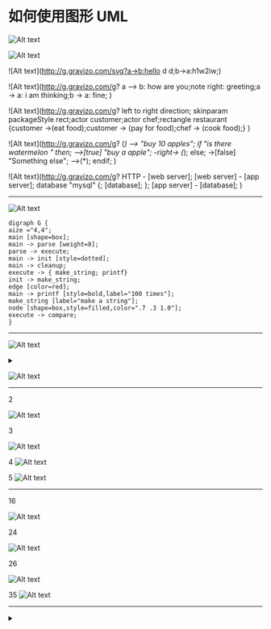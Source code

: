 



# 如何使用图形 UML





![Alt text](http://g.gravizo.com/g?a->b:hello;b->a:h1w2iw;)


![Alt text](http://g.gravizo.com/svg?a->b:hello;b->a:h1w2iw;)

![Alt text](http://g.gravizo.com/svg?a->b:hello d d;b->a:h1w2iw;)



![Alt text](http://g.gravizo.com/g?    a --> b: how are you;note right: greeting;a -> a: i am thinking;b -> a: fine;  )



![Alt text](http://g.gravizo.com/g? left to right direction; skinparam packageStyle rect;actor customer;actor chef;rectangle restaurant {customer ->(eat food);customer -> (pay for food);chef -> (cook food);}  )




![Alt text](http://g.gravizo.com/g?  (*) --> "buy 10 apples"; if "is there watermelon " then; -->[true] "buy a apple"; -right-> (*); else; ->[false] "Something else"; -->(*); endif;  )


![Alt text](http://g.gravizo.com/g?  HTTP - [web server];  [web server] - [app server];  database "mysql" {;  [database];  }; [app server] - [database];   )

[^1]: sdsds
[^n]: sdsdsdsdss
[^7]: 5464646

[^6]: trtr dssd "sds"

------



![Alt text](https://g.gravizo.com/svg?digraph%20G%20%7B%0Aaize%20%3D%224%2C4%22%3B%0Amain%20%5Bshape%3Dbox%5D%3B%0Amain%20-%3E%20parse%20%5Bweight%3D8%5D%3B%0Aparse%20-%3E%20execute%3B%0Amain%20-%3E%20init%20%5Bstyle%3Ddotted%5D%3B%0Amain%20-%3E%20cleanup%3B%0Aexecute%20-%3E%20%7B%20make_string%3B%20printf%7D%0Ainit%20-%3E%20make_string%3B%0Aedge%20%5Bcolor%3Dred%5D%3B%0Amain%20-%3E%20printf%20%5Bstyle%3Dbold%2Clabel%3D%22100%20times%22%5D%3B%0Amake_string%20%5Blabel%3D%22make%20a%20string%22%5D%3B%0Anode%20%5Bshape%3Dbox%2Cstyle%3Dfilled%2Ccolor%3D%22.7%20.3%201.0%22%5D%3B%0Aexecute%20-%3E%20compare%3B%0A%7D )


    digraph G {
    aize ="4,4";
    main [shape=box];
    main -> parse [weight=8];
    parse -> execute;
    main -> init [style=dotted];
    main -> cleanup;
    execute -> { make_string; printf}
    init -> make_string;
    edge [color=red];
    main -> printf [style=bold,label="100 times"];
    make_string [label="make a string"];
    node [shape=box,style=filled,color=".7 .3 1.0"];
    execute -> compare;
    }

------

![Alt text](https://g.gravizo.com/svg?%40startuml%3B%0A(*)%20--%3E%20if%20%22Some%20Test%22%20then%3B%0A%20%20--%3E%5Btrue%5D%20%22activity%201%22%3B%0A%20%20if%20%22%22%20then%3B%0A%20%20%20%20-%3E%20%22activity%203%22%20as%20a3%3B%0A%20%20else%3B%0A%20%20%20%20if%20%22Other%20test%22%20then%3B%0A%20%20%20%20%20%20-left-%3E%20%22activity%205%22%3B%0A%20%20%20%20else%3B%0A%20%20%20%20%20%20--%3E%20%22activity%206%22%3B%0A%20%20%20%20endif%3B%0A%20%20endif%3B%20%20%20%20%0Aelse%3B%20%20%20%20%0A%20%20-%3E%5Bfalse%5D%20%22activity%202%22%3B%20%20%20%20%0Aendif%3B%20%20%20%20%0Aa3%20--%3E%20if%20%22last%20test%22%20then%3B%0A%20%20--%3E%20%22activity%207%22%3B%0Aelse%3B%0A%20%20-%3E%20%22activity%208%22%3B%0Aendif%3B%20%20%20%20%0A%40enduml%20)

<details> 
<summary></summary>
```
    @startuml
    (*) --> if "Some Test" then
      -->[true] "activity 1"
      if "" then
        -> "activity 3" as a3
      else
        if "Other test" then
          -left-> "activity 5"
        else
          --> "activity 6"
        endif
      endif  
    else 
      ->[false] "activity 2"    
    endif
    a3 --> if "last test" then
      --> "activity 7"
    else
      -> "activity 8"
    endif  
    @enduml 
```
</details>

![Alt text](http://www.gravizo.com/img/1x1.png#)

------



2

![Alt text](https://g.gravizo.com/source/svg/thiisthemark2?https://raw.githubusercontent.com/testwind-cn/dpw/master/data.uml )

3

![Alt text](https://g.gravizo.com/source/svg/thiisthemark3?https://raw.githubusercontent.com/testwind-cn/dpw/master/data.uml )

4
![Alt text](https://g.gravizo.com/source/svg/thiisthemark4?https://raw.githubusercontent.com/testwind-cn/dpw/master/data.uml )

5
![Alt text](https://g.gravizo.com/source/svg/thiisthemark5?https://raw.githubusercontent.com/testwind-cn/dpw/master/data.uml )

------

16

![Alt text](https://g.gravizo.com/source/svg/thiisthemark16?https%3A%2F%2Fraw.githubusercontent.com%2Ftestwind-cn%2Fdpw%2Fmaster/README.md  )


24

![Alt text](https://g.gravizo.com/source/svg/thiisthemark24?https%3A%2F%2Fraw.githubusercontent.com%2Ftestwind-cn%2Fdpw%2Fmaster/README.md )

26

![Alt text](https://g.gravizo.com/source/svg/thiisthemark26?https%3A%2F%2Fraw.githubusercontent.com%2Ftestwind-cn%2Fdpw%2Fmaster/README.md )


35
![Alt text](https://g.gravizo.com/source/svg/thiisthemark35?https%3A%2F%2Fraw.githubusercontent.com%2Ftestwind-cn%2Fdpw%2Fmaster/README.md )

------

<details> 
<summary></summary>
https://g.gravizo.com/source/svg/thiisthemark26?https://raw.githubusercontent.com/testwind-cn/dpw/master/README.md


```

thiisthemark16
left to right direction; 
skinparam packageStyle rect;
actor customer;actor chef;
rectangle restaurant {customer ->(teat food);
customer -> (pay for food);
chef -> (cook food);}  

thiisthemark16



thiisthemark24
digraph G {
    aize ="4,4";
           主程序 [shape=box];
           主程序 -> parse [weight=8];
    parse -> execute;
           主程序 -> init [style=dotted];
           主程序 -> cleanup;
             执行 -> { make_string; printf}
    init -> make_string;
    edge [color=red];
           主程序 -> printf [style=bold,label="100 times"];
    make_string [label="make a string"];
    node [shape=box,style=filled,color=".7 .3 1.0"];
             执行 -> compare;
  }
thiisthemark24

thiisthemark26
@startuml
class Dummy {
- private field1
# protected field2
+ public field3
~ package method13()
- private method1237()
# protected method4()
+ public method2()
}
@enduml
thiisthemark26






thiisthemark35
@startuml
object Object01
object Object02
object Object03
object Object04
object Object05
object Object06
object Object07我
object Object08

Object01 <|-- Object02
Object03 *-- Object04
Object05 o-- "5" Object06
Object07我 .. Object08 : "some 我labels"
@enduml
thiisthemark35

```

</details>







